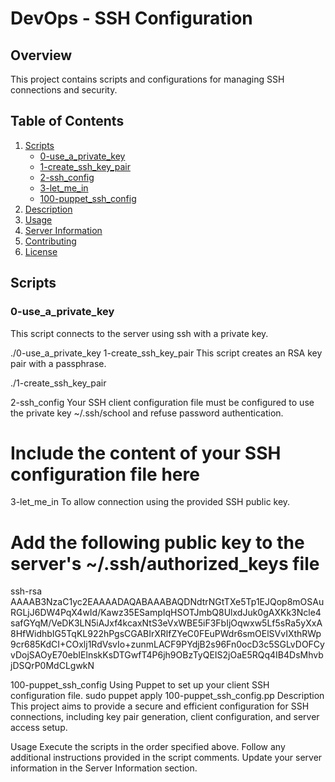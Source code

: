 # DevOps - SSH Configuration

## Overview

This project contains scripts and configurations for managing SSH connections and security.

## Table of Contents

1. [Scripts](#scripts)
    - [0-use_a_private_key](#0-use_a_private_key)
    - [1-create_ssh_key_pair](#1-create_ssh_key_pair)
    - [2-ssh_config](#2-ssh_config)
    - [3-let_me_in](#3-let_me_in)
    - [100-puppet_ssh_config](#100-puppet_ssh_config)
2. [Description](#description)
3. [Usage](#usage)
4. [Server Information](#server-information)
5. [Contributing](#contributing)
6. [License](#license)

## Scripts

### 0-use_a_private_key

This script connects to the server using ssh with a private key.

./0-use_a_private_key
1-create_ssh_key_pair
This script creates an RSA key pair with a passphrase.

./1-create_ssh_key_pair

2-ssh_config
Your SSH client configuration file must be configured to use the private key ~/.ssh/school and refuse password authentication.

# Include the content of your SSH configuration file here
3-let_me_in
To allow connection using the provided SSH public key.

# Add the following public key to the server's ~/.ssh/authorized_keys file
ssh-rsa AAAAB3NzaC1yc2EAAAADAQABAAABAQDNdtrNGtTXe5Tp1EJQop8mOSAuRGLjJ6DW4PqX4wId/Kawz35ESampIqHSOTJmbQ8UlxdJuk0gAXKk3Ncle4safGYqM/VeDK3LN5iAJxf4kcaxNtS3eVxWBE5iF3FbIjOqwxw5Lf5sRa5yXxA8HfWidhbIG5TqKL922hPgsCGABIrXRlfZYeC0FEuPWdr6smOElSVvIXthRWp9cr685KdCI+COxlj1RdVsvIo+zunmLACF9PYdjB2s96Fn0ocD3c5SGLvDOFCyvDojSAOyE70ebIElnskKsDTGwfT4P6jh9OBzTyQEIS2jOaE5RQq4IB4DsMhvbjDSQrP0MdCLgwkN

100-puppet_ssh_config
Using Puppet to set up your client SSH configuration file.
sudo puppet apply 100-puppet_ssh_config.pp
Description
This project aims to provide a secure and efficient configuration for SSH connections, including key pair generation, client configuration, and server access setup.

Usage
Execute the scripts in the order specified above.
Follow any additional instructions provided in the script comments.
Update your server information in the Server Information section.
